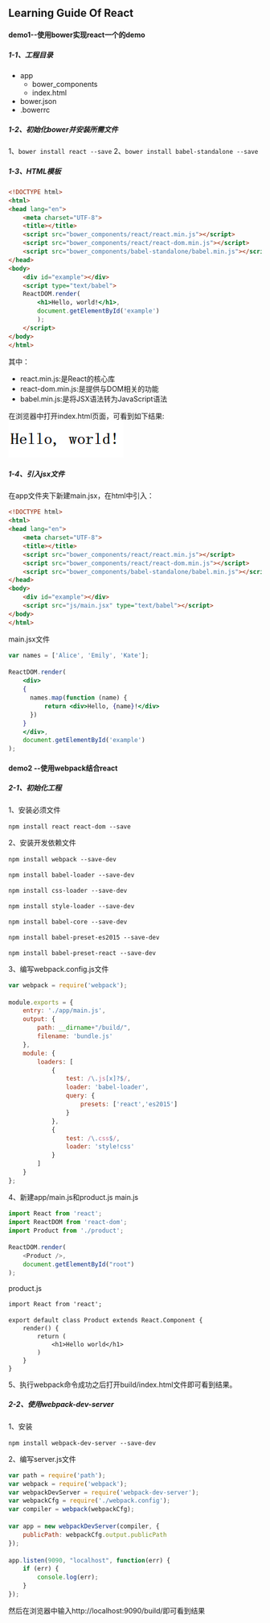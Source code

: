## Learning Guide Of React

#### demo1--使用bower实现react一个的demo

##### 1-1、工程目录
* app
	* bower_components
	* index.html
* bower.json
* .bowerrc

##### 1-2、初始化bower并安装所需文件
1、`bower install react --save`
2、`bower install babel-standalone --save`

##### 1-3、HTML模板
```html
<!DOCTYPE html>
<html>
<head lang="en">
    <meta charset="UTF-8">
    <title></title>
    <script src="bower_components/react/react.min.js"></script>
    <script src="bower_components/react/react-dom.min.js"></script>
    <script src="bower_components/babel-standalone/babel.min.js"></script>
</head>
<body>
    <div id="example"></div>
    <script type="text/babel">
    ReactDOM.render(
        <h1>Hello, world!</h1>,
        document.getElementById('example')
        );
    </script>
</body>
</html>
```

其中：

* react.min.js:是React的核心库
* react-dom.min.js:是提供与DOM相关的功能
* babel.min.js:是将JSX语法转为JavaScript语法

在浏览器中打开index.html页面，可看到如下结果:
![](images/demo1-helloword.png)

##### 1-4、引入jsx文件
在app文件夹下新建main.jsx，在html中引入：
```html
<!DOCTYPE html>
<html>
<head lang="en">
    <meta charset="UTF-8">
    <title></title>
    <script src="bower_components/react/react.min.js"></script>
    <script src="bower_components/react/react-dom.min.js"></script>
    <script src="bower_components/babel-standalone/babel.min.js"></script>
</head>
<body>
    <div id="example"></div>
    <script src="js/main.jsx" type="text/babel"></script>
</body>
</html>
```

main.jsx文件

```jsx
var names = ['Alice', 'Emily', 'Kate'];

ReactDOM.render(
    <div>
  	{
      names.map(function (name) {
          return <div>Hello, {name}!</div>
      })
    }
    </div>,
    document.getElementById('example')
);
```
#### demo2 --使用webpack结合react

##### 2-1、初始化工程
1、安装必须文件

`npm install react react-dom --save`

2、安装开发依赖文件

`npm install webpack --save-dev`

`npm install babel-loader --save-dev`

`npm install css-loader --save-dev`

`npm install style-loader --save-dev`

`npm install babel-core --save-dev`

`npm install babel-preset-es2015 --save-dev`

`npm install babel-preset-react --save-dev`

3、编写webpack.config.js文件

```js
var webpack = require('webpack');

module.exports = {
    entry: './app/main.js',
    output: {
        path: __dirname+"/build/",
        filename: 'bundle.js'
    },
    module: {
        loaders: [
            {
                test: /\.js[x]?$/,
                loader: 'babel-loader',
                query: {
                    presets: ['react','es2015']
                }
            },
            {
                test: /\.css$/,
                loader: 'style!css'
            }
        ]
    }
};
```
4、新建app/main.js和product.js
main.js

```js
import React from 'react';
import ReactDOM from 'react-dom';
import Product from './product';

ReactDOM.render(
    <Product />,
    document.getElementById("root")
);
```

product.js

```
import React from 'react';

export default class Product extends React.Component {
    render() {
        return (
            <h1>Hello world</h1>
        )
    }
}
```

5、执行webpack命令成功之后打开build/index.html文件即可看到结果。

##### 2-2、使用webpack-dev-server
1、安装

`npm install webpack-dev-server --save-dev`

2、编写server.js文件

```js
var path = require('path');
var webpack = require('webpack');
var webpackDevServer = require('webpack-dev-server');
var webpackCfg = require('./webpack.config');
var compiler = webpack(webpackCfg);

var app = new webpackDevServer(compiler, {
    publicPath: webpackCfg.output.publicPath
});

app.listen(9090, "localhost", function(err) {
    if (err) {
        console.log(err);
    }
});
```

然后在浏览器中输入http://localhost:9090/build/即可看到结果
